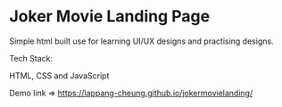 # Joker Movie Landing Page

Simple html built use for learning UI/UX designs and practising designs.

Tech Stack:

HTML, CSS and JavaScript

Demo link => https://lappang-cheung.github.io/jokermovielanding/
